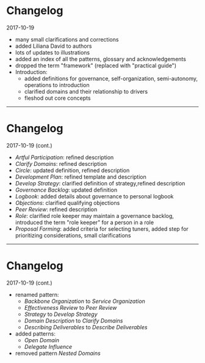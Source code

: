 # Changelog

2017-10-19

- many small clarifications and corrections
- added Liliana David to authors
- lots of updates to illustrations
- added an index of all the patterns, glossary and acknowledgements
- dropped the term "framework" (replaced with "practical guide")
- Introduction:
    - added definitions for governance, self-organization, semi-autonomy, operations to introduction
    - clarified domains and their relationship to drivers
    - fleshod out core concepts

---

# Changelog

2017-10-19 (cont.)

- _Artful Participation_: refined description
- _Clarify Domains_: refined description
- _Circle_: updated definition, refined description
- _Development Plan_: refined template and description
- _Develop Strategy_: clarified definition of strategy,refined description
- _Governance Backlog_: updated definition
- _Logbook_: added details about governance to personal logbook
- _Objections_: clarified qualifying objections
- _Peer Review_: refined description
- _Role_: clarified role keeper may maintain a governance backlog, introduced the term "role keeper" for a person in a role
- _Proposal Forming_: added criteria for selecting tuners, added step for prioritizing considerations, small clarifications

---

# Changelog

2017-10-19 (cont.)

- renamed pattern: 
    - _Backbone Organization_ to _Service Organization_
    - _Effectiveness Review_ to _Peer Review_
    - _Strategy_ to _Develop Strategy_
    - _Domain Description_ to _Clarify Domains_ 
    - _Describing Deliverables_ to _Describe Deliverables_
- added patterns:
    - _Open Domain_
    - _Delegate Influence_
- removed pattern _Nested Domains_
